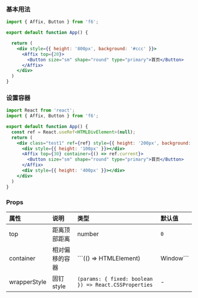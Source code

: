 <div class="block-panel">
      <script>var code =`import { Affix, Button } from 'f6';

export default function App() {

  return (
    <div style={{ height: '800px', background: '#ccc' }}>
      <Affix top={20}>
        <Button size="sm" shape="round" type="primary">首页</Button>
      </Affix>
    </div>
  )
}
`; console.log(code)</script>
      <h3>基本用法</h3>

```jsx
import { Affix, Button } from 'f6';

export default function App() {

  return (
    <div style={{ height: '800px', background: '#ccc' }}>
      <Affix top={20}>
        <Button size="sm" shape="round" type="primary">首页</Button>
      </Affix>
    </div>
  )
}
```
</div>

<div class="block-panel">
      <script>var code =`import React from 'react';
import { Affix, Button } from 'f6';

export default function App() {
  const ref = React.useRef<HTMLDivElement>(null);
  return (
    <div class="test1" ref={ref} style={{ height: '200px', background: '#ccc', overflow: 'scroll', position: 'relative' }}>
      <div style={{ height: '100px' }}></div>
      <Affix top={30} container={() => ref.current}>
        <Button size="sm" shape="round" type="primary">首页</Button>
      </Affix>
      <div style={{ height: '400px' }}></div>
    </div>
  )
}
`; console.log(code)</script>
      <h3>设置容器</h3>

```jsx
import React from 'react';
import { Affix, Button } from 'f6';

export default function App() {
  const ref = React.useRef<HTMLDivElement>(null);
  return (
    <div class="test1" ref={ref} style={{ height: '200px', background: '#ccc', overflow: 'scroll', position: 'relative' }}>
      <div style={{ height: '100px' }}></div>
      <Affix top={30} container={() => ref.current}>
        <Button size="sm" shape="round" type="primary">首页</Button>
      </Affix>
      <div style={{ height: '400px' }}></div>
    </div>
  )
}
```
</div>

### Props

| 属性 | 说明 | 类型 | 默认值 |
| :-  | :- | :- | :- |
| top | 距离顶部距离 | number | `0` |
| container | 相对偏移的容器 | ```(() => HTMLElement) | Window``` | `window` |
| wrapperStyle | 固钉 style | `(params: { fixed: boolean }) => React.CSSProperties` | - |